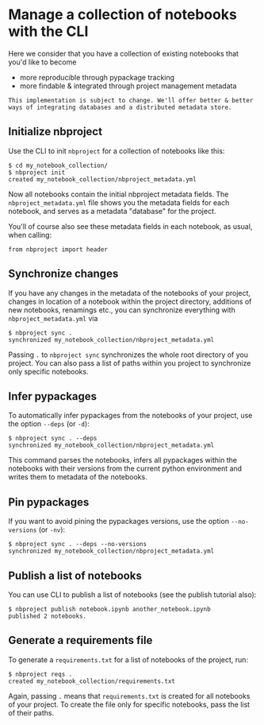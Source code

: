 # Manage a collection of notebooks with the CLI

Here we consider that you have a collection of existing notebooks that you'd like to become

- more reproducible through pypackage tracking
- more findable & integrated through project management metadata

```{warning}
This implementation is subject to change. We'll offer better & better ways of integrating databases and a distributed metadata store.
```

## Initialize nbproject

Use the CLI to init `nbproject` for a collection of notebooks like this:

```
$ cd my_notebook_collection/
$ nbproject init
created my_notebook_collection/nbproject_metadata.yml
```

Now all notebooks contain the initial nbproject metadata fields.
The `nbproject_metadata.yml` file shows you the metadata fields for each notebook, and serves as a metadata "database" for the project.

You'll of course also see these metadata fields in each notebook, as usual, when calling:

```
from nbproject import header
```

## Synchronize changes

If you have any changes in the metadata of the notebooks of your project, changes in location of a notebook within the project directory, additions of new notebooks, renamings etc., you can synchronize everything with `nbproject_metadata.yml` via

```
$ nbproject sync .
synchronized my_notebook_collection/nbproject_metadata.yml
```

Passing `.` to `nbproject sync` synchronizes the whole root directory of you project.
You can also pass a list of paths within you project to synchronize only specific notebooks.

## Infer pypackages

To automatically infer pypackages from the notebooks of your project, use the option `--deps` (or `-d`):

```
$ nbproject sync . --deps
synchronized my_notebook_collection/nbproject_metadata.yml
```

This command parses the notebooks, infers all pypackages within the notebooks with their versions
from the current python environment and writes them to metadata of the notebooks.

## Pin pypackages

If you want to avoid pining the pypackages versions, use the option `--no-versions` (or `-nv`):

```
$ nbproject sync . --deps --no-versions
synchronized my_notebook_collection/nbproject_metadata.yml
```

## Publish a list of notebooks

You can use CLI to publish a list of notebooks (see the publish tutorial also):

```
$ nbproject publish notebook.ipynb another_notebook.ipynb
published 2 notebooks.
```

## Generate a requirements file

To generate a `requirements.txt` for a list of notebooks of the project, run:

```
$ nbproject reqs .
created my_notebook_collection/requirements.txt
```

Again, passing `.` means that `requirements.txt` is created for all notebooks of your project.
To create the file only for specific notebooks, pass the list of their paths.
